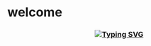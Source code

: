   # welcome
<h3 align="center">
  <a href="https://git.io/typing-svg">
    <img src="https://readme-typing-svg.herokuapp.com?font=Source+Code+Pro+&size=30&pause=1000&width=435&lines=BlueTeam+%26+Malware+Analyst" alt="Typing SVG" />
  </a>
</h3>
